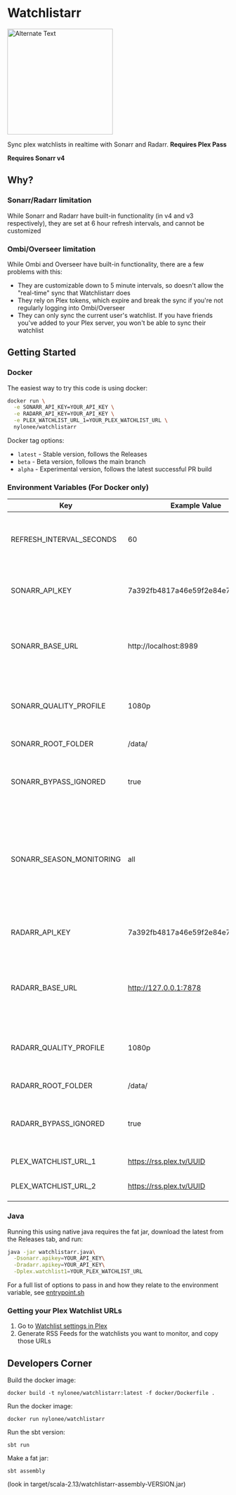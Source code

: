 # Watchlistarr

<img src="watchlistarr.png" alt="Alternate Text" width="240"/>

Sync plex watchlists in realtime with Sonarr and Radarr. **Requires Plex Pass**

**Requires Sonarr v4**

## Why?

### Sonarr/Radarr limitation

While Sonarr and Radarr have built-in functionality (in v4 and v3 respectively), they are set at 6 hour refresh
intervals, and cannot be customized

### Ombi/Overseer limitation

While Ombi and Overseer have built-in functionality, there are a few problems with this:

* They are customizable down to 5 minute intervals, so doesn't allow the "real-time" sync that Watchlistarr does
* They rely on Plex tokens, which expire and break the sync if you're not regularly logging into Ombi/Overseer
* They can only sync the current user's watchlist. If you have friends you've added to your Plex server, you won't be
  able to sync their watchlist

## Getting Started

### Docker
The easiest way to try this code is using docker:

```bash
docker run \
  -e SONARR_API_KEY=YOUR_API_KEY \
  -e RADARR_API_KEY=YOUR_API_KEY \
  -e PLEX_WATCHLIST_URL_1=YOUR_PLEX_WATCHLIST_URL \
  nylonee/watchlistarr
```

Docker tag options:

* `latest` - Stable version, follows the Releases
* `beta` - Beta version, follows the main branch
* `alpha` - Experimental version, follows the latest successful PR build

### Environment Variables (For Docker only)

| Key                      | Example Value                    | Optional | Description                                                                                                                                                                                |
|--------------------------|----------------------------------|----------|--------------------------------------------------------------------------------------------------------------------------------------------------------------------------------------------|
| REFRESH_INTERVAL_SECONDS | 60                               | Yes      | Number of seconds to wait in between checking the watchlist                                                                                                                                |
| SONARR_API_KEY           | 7a392fb4817a46e59f2e84e7d5f021bc | No       | API key for Sonarr, found in your Sonarr UI -> General settings                                                                                                                            |
| SONARR_BASE_URL          | http://localhost:8989            | Yes      | Base URL for Sonarr, including the 'http' and port and any configured urlbase                                                                                                              |
| SONARR_QUALITY_PROFILE   | 1080p                            | Yes      | Quality profile for Sonarr, found in your Sonarr UI -> Profiles settings                                                                                                                   |
| SONARR_ROOT_FOLDER       | /data/                           | Yes      | Root folder for Sonarr                                                                                                                                                                     |
| SONARR_BYPASS_IGNORED    | true                             | Yes      | Boolean flag to bypass tv shows that are on the Sonarr Exclusion List                                                                                                                      |
| SONARR_SEASON_MONITORING | all | Yes | Default monitoring for new seasons added to Sonarr. Full list of options are found in the [Sonarr API Docs](https://sonarr.tv/docs/api/#/Series/post_api_v3_series) under **MonitorTypes** |
| RADARR_API_KEY           | 7a392fb4817a46e59f2e84e7d5f021bc | No       | API key for Radarr, found in your Radarr UI -> General settings                                                                                                                            |
| RADARR_BASE_URL          | http://127.0.0.1:7878            | Yes      | Base URL for Radarr, including the 'http' and port and any configured urlbase                                                                                                              |
| RADARR_QUALITY_PROFILE   | 1080p                            | Yes      | Quality profile for Radarr, found in your Radarr UI -> Profiles settings                                                                                                                   |
| RADARR_ROOT_FOLDER       | /data/                           | Yes      | Root folder for Radarr                                                                                                                                                                     |
| RADARR_BYPASS_IGNORED    | true                             | Yes      | Boolean flag to bypass movies that are on the Radarr Exclusion List                                                                                                                        |
| PLEX_WATCHLIST_URL_1     | https://rss.plex.tv/UUID         | No       | First Plex Watchlist URL                                                                                                                                                                   |
| PLEX_WATCHLIST_URL_2     | https://rss.plex.tv/UUID         | Yes      | Second Plex Watchlist URL (if applicable)                                                                                                                                                  |


### Java
Running this using native java requires the fat jar, download the latest from the Releases tab, and run:
```bash
java -jar watchlistarr.java\
  -Dsonarr.apikey=YOUR_API_KEY\
  -Dradarr.apikey=YOUR_API_KEY\
  -Dplex.watchlist1=YOUR_PLEX_WATCHLIST_URL
```
For a full list of options to pass in and how they relate to the environment variable, see [entrypoint.sh](https://github.com/nylonee/watchlistarr/blob/main/docker/entrypoint.sh)

### Getting your Plex Watchlist URLs

1. Go to [Watchlist settings in Plex](https://app.plex.tv/desktop/#!/settings/watchlist)
2. Generate RSS Feeds for the watchlists you want to monitor, and copy those URLs

## Developers Corner

Build the docker image:

```
docker build -t nylonee/watchlistarr:latest -f docker/Dockerfile .
```

Run the docker image:

```
docker run nylonee/watchlistarr
```

Run the sbt version:

```
sbt run
```

Make a fat jar:

```
sbt assembly
```

(look in target/scala-2.13/watchlistarr-assembly-VERSION.jar)
